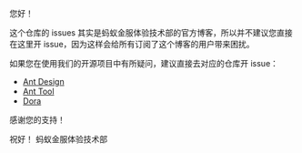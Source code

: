 您好！

这个仓库的 issues 其实是蚂蚁金服体验技术部的官方博客，所以并不建议您直接在这里开 issue，因为这样会给所有订阅了这个博客的用户带来困扰。

如果您在使用我们的开源项目中有所疑问，建议直接去对应的仓库开 issue：

* [Ant Design](https://github.com/ant-design)
* [Ant Tool](https://github.com/ant-tool)
* [Dora](https://github.com/dora-js)

感谢您的支持！

祝好！
蚂蚁金服体验技术部
